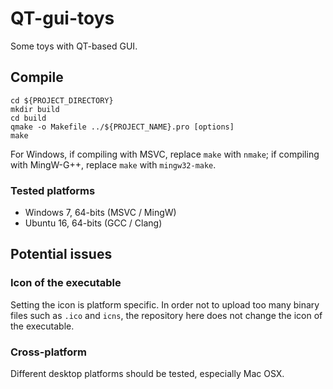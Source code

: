 ﻿# QT-gui-toys

Some toys with QT-based GUI.

## Compile

```
cd ${PROJECT_DIRECTORY}
mkdir build
cd build
qmake -o Makefile ../${PROJECT_NAME}.pro [options]
make
```

For Windows, if compiling with MSVC, replace `make` with `nmake`; if compiling with MingW-G++, replace `make` with `mingw32-make`.

### Tested platforms

* Windows 7, 64-bits (MSVC / MingW)
* Ubuntu 16, 64-bits (GCC / Clang)

## Potential issues

### Icon of the executable

Setting the icon is platform specific. In order not to upload too many binary files such as `.ico` and `icns`, the repository here does not change the icon of the executable.

### Cross-platform

Different desktop platforms should be tested, especially Mac OSX.

